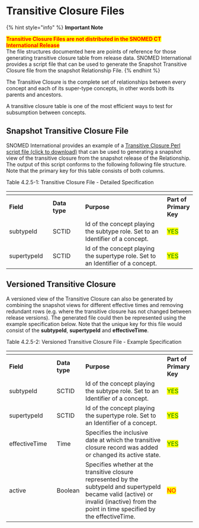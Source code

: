 # Transitive Closure Files

{% hint style="info" %}
**Important Note**

<mark style="color:red;">**Transitive Closure Files are not distributed in the SNOMED CT International Release**</mark>\
The file structures documented here are points of reference for those generating transitive closure table from release data. SNOMED International provides a script file that can be used to generate the Snapshot Transitive Closure file from the snapshot Relationship File.
{% endhint %}

The Transitive Closure is the complete set of relationships between every concept and each of its super-type concepts, in other words both its parents and ancestors.

A transitive closure table is one of the most efficient ways to test for subsumption between concepts.

## Snapshot Transitive Closure File

SNOMED International provides an example of a [Transitive Closure Perl script file (click to download)](http://snomed.org/transclose) that can be used to generating a snapshot view of the transitive closure from the snapshot release of the Relationship. The output of this script conforms to the following following file structure. Note that the primary key for this table consists of both columns.

Table 4.2.5-1: Transitive Closure File - Detailed Specification

<table data-header-hidden><thead><tr><th width="117.14453125"></th><th width="105.59375"></th><th width="388.12109375"></th><th></th></tr></thead><tbody><tr><td><strong>Field</strong></td><td><strong>Data type</strong></td><td><strong>Purpose</strong></td><td><strong>Part of Primary Key</strong></td></tr><tr><td>subtypeId</td><td>SCTID</td><td>Id of the concept playing the subtype role. Set to an Identifier of a concept.</td><td><mark style="color:green;">YES</mark></td></tr><tr><td>supertypeId</td><td>SCTID</td><td>Id of the concept playing the supertype role. Set to an Identifier of a concept.</td><td><mark style="color:green;">YES</mark></td></tr></tbody></table>

## Versioned Transitive Closure

A versioned view of the Transitive Closure can also be generated by combining the snapshot views for different effective times and removing redundant rows (e.g. where the transitive closure has not changed between release versions). The generated file could then be represented using the example specification below. Note that the unique key for this file would consist of the **subtypeId**, **supertypeId** and **effectiveTime**.

Table 4.2.5-2: Versioned Transitive Closure File - Example Specification

<table data-header-hidden><thead><tr><th width="128.40234375"></th><th></th><th width="350.43359375"></th><th></th></tr></thead><tbody><tr><td><strong>Field</strong></td><td><strong>Data type</strong></td><td><strong>Purpose</strong></td><td><strong>Part of Primary Key</strong></td></tr><tr><td>subtypeId</td><td>SCTID</td><td>Id of the concept playing the subtype role. Set to an Identifier of a concept.</td><td><mark style="color:green;">YES</mark></td></tr><tr><td>supertypeId</td><td>SCTID</td><td>Id of the concept playing the supertype role. Set to an Identifier of a concept.</td><td><mark style="color:green;">YES</mark></td></tr><tr><td>effectiveTime</td><td>Time</td><td>Specifies the inclusive date at which the transitive closure record was added or changed its active state.</td><td><mark style="color:green;">YES</mark></td></tr><tr><td>active</td><td>Boolean</td><td>Specifies whether at the transitive closure represented by the subtypeId and supertypeId became valid (active) or invalid (inactive) from the point in time specified by the effectiveTime.</td><td><mark style="color:red;">NO</mark></td></tr></tbody></table>


